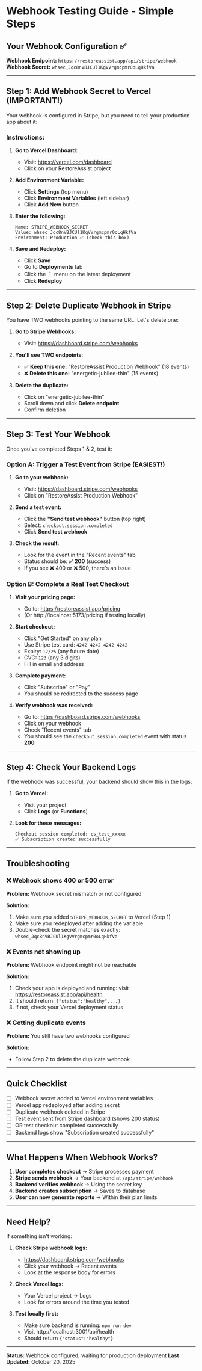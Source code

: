 # Webhook Testing Guide - Simple Steps

## Your Webhook Configuration ✅

**Webhook Endpoint:** `https://restoreassist.app/api/stripe/webhook`
**Webhook Secret:** `whsec_Jqc8nVBJCUl1KgVVrgmcpmr0oLqHkfVa`

---

## Step 1: Add Webhook Secret to Vercel (IMPORTANT!)

Your webhook is configured in Stripe, but you need to tell your production app about it:

### Instructions:

1. **Go to Vercel Dashboard:**
   - Visit: https://vercel.com/dashboard
   - Click on your RestoreAssist project

2. **Add Environment Variable:**
   - Click **Settings** (top menu)
   - Click **Environment Variables** (left sidebar)
   - Click **Add New** button

3. **Enter the following:**
   ```
   Name: STRIPE_WEBHOOK_SECRET
   Value: whsec_Jqc8nVBJCUl1KgVVrgmcpmr0oLqHkfVa
   Environment: Production ✅ (check this box)
   ```

4. **Save and Redeploy:**
   - Click **Save**
   - Go to **Deployments** tab
   - Click the **︙** menu on the latest deployment
   - Click **Redeploy**

---

## Step 2: Delete Duplicate Webhook in Stripe

You have TWO webhooks pointing to the same URL. Let's delete one:

1. **Go to Stripe Webhooks:**
   - Visit: https://dashboard.stripe.com/webhooks

2. **You'll see TWO endpoints:**
   - ✅ **Keep this one:** "RestoreAssist Production Webhook" (18 events)
   - ❌ **Delete this one:** "energetic-jubilee-thin" (15 events)

3. **Delete the duplicate:**
   - Click on "energetic-jubilee-thin"
   - Scroll down and click **Delete endpoint**
   - Confirm deletion

---

## Step 3: Test Your Webhook

Once you've completed Steps 1 & 2, test it:

### Option A: Trigger a Test Event from Stripe (EASIEST!)

1. **Go to your webhook:**
   - Visit: https://dashboard.stripe.com/webhooks
   - Click on "RestoreAssist Production Webhook"

2. **Send a test event:**
   - Click the **"Send test webhook"** button (top right)
   - Select: `checkout.session.completed`
   - Click **Send test webhook**

3. **Check the result:**
   - Look for the event in the "Recent events" tab
   - Status should be: **✅ 200** (success)
   - If you see ❌ 400 or ❌ 500, there's an issue

### Option B: Complete a Real Test Checkout

1. **Visit your pricing page:**
   - Go to: https://restoreassist.app/pricing
   - (Or http://localhost:5173/pricing if testing locally)

2. **Start checkout:**
   - Click "Get Started" on any plan
   - Use Stripe test card: `4242 4242 4242 4242`
   - Expiry: `12/25` (any future date)
   - CVC: `123` (any 3 digits)
   - Fill in email and address

3. **Complete payment:**
   - Click "Subscribe" or "Pay"
   - You should be redirected to the success page

4. **Verify webhook was received:**
   - Go to: https://dashboard.stripe.com/webhooks
   - Click on your webhook
   - Check "Recent events" tab
   - You should see the `checkout.session.completed` event with status **200**

---

## Step 4: Check Your Backend Logs

If the webhook was successful, your backend should show this in the logs:

1. **Go to Vercel:**
   - Visit your project
   - Click **Logs** (or **Functions**)

2. **Look for these messages:**
   ```
   Checkout session completed: cs_test_xxxxx
   ✅ Subscription created successfully
   ```

---

## Troubleshooting

### ❌ Webhook shows 400 or 500 error

**Problem:** Webhook secret mismatch or not configured

**Solution:**
1. Make sure you added `STRIPE_WEBHOOK_SECRET` to Vercel (Step 1)
2. Make sure you redeployed after adding the variable
3. Double-check the secret matches exactly: `whsec_Jqc8nVBJCUl1KgVVrgmcpmr0oLqHkfVa`

### ❌ Events not showing up

**Problem:** Webhook endpoint might not be reachable

**Solution:**
1. Check your app is deployed and running: visit https://restoreassist.app/api/health
2. It should return: `{"status":"healthy",...}`
3. If not, check your Vercel deployment status

### ❌ Getting duplicate events

**Problem:** You still have two webhooks configured

**Solution:**
- Follow Step 2 to delete the duplicate webhook

---

## Quick Checklist

- [ ] Webhook secret added to Vercel environment variables
- [ ] Vercel app redeployed after adding secret
- [ ] Duplicate webhook deleted in Stripe
- [ ] Test event sent from Stripe dashboard (shows 200 status)
- [ ] OR test checkout completed successfully
- [ ] Backend logs show "Subscription created successfully"

---

## What Happens When Webhook Works?

1. **User completes checkout** → Stripe processes payment
2. **Stripe sends webhook** → Your backend at `/api/stripe/webhook`
3. **Backend verifies webhook** → Using the secret key
4. **Backend creates subscription** → Saves to database
5. **User can now generate reports** → Within their plan limits

---

## Need Help?

If something isn't working:

1. **Check Stripe webhook logs:**
   - https://dashboard.stripe.com/webhooks
   - Click your webhook → Recent events
   - Look at the response body for errors

2. **Check Vercel logs:**
   - Your Vercel project → Logs
   - Look for errors around the time you tested

3. **Test locally first:**
   - Make sure backend is running: `npm run dev`
   - Visit http://localhost:3001/api/health
   - Should return `{"status":"healthy"}`

---

**Status:** Webhook configured, waiting for production deployment
**Last Updated:** October 20, 2025
